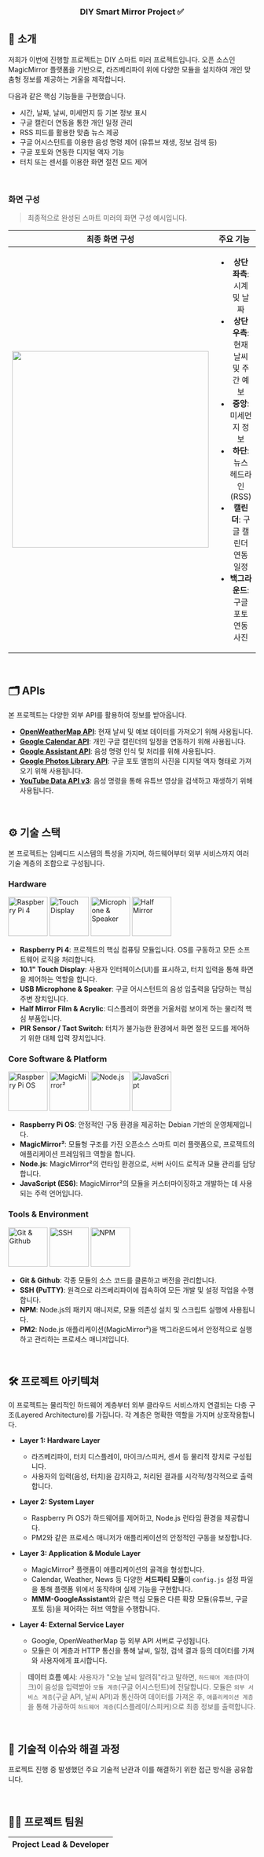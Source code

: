 <div align="center">

### DIY Smart Mirror Project ✅

</div>

## 📝 소개

저희가 이번에 진행할 프로젝트는 DIY 스마트 미러 프로젝트입니다. 오픈 소스인 MagicMirror 플랫폼을 기반으로, 라즈베리파이 위에 다양한 모듈을 설치하여 개인 맞춤형 정보를 제공하는 거울을 제작합니다.

다음과 같은 핵심 기능들을 구현했습니다.

- 시간, 날짜, 날씨, 미세먼지 등 기본 정보 표시
- 구글 캘린더 연동을 통한 개인 일정 관리
- RSS 피드를 활용한 맞춤 뉴스 제공
- 구글 어시스턴트를 이용한 음성 명령 제어 (유튜브 재생, 정보 검색 등)
- 구글 포토와 연동한 디지털 액자 기능
- 터치 또는 센서를 이용한 화면 절전 모드 제어

<br />

### 화면 구성

> 최종적으로 완성된 스마트 미러의 화면 구성 예시입니다.

|                              최종 화면 구성                              |                                                                                                                       주요 기능                                                                                                                        |
| :----------------------------------------------------------------------: | :----------------------------------------------------------------------------------------------------------------------------------------------------------------------------------------------------------------------------------------------------: |
| <img src="https://magicmirror.builders/img/screenshot.png" width="400"/> | <ul><li>**상단 좌측**: 시계 및 날짜</li><li>**상단 우측**: 현재 날씨 및 주간 예보</li><li>**중앙**: 미세먼지 정보</li><li>**하단**: 뉴스 헤드라인 (RSS)</li><li>**캘린더**: 구글 캘린더 연동 일정</li><li>**백그라운드**: 구글 포토 연동 사진</li><ul> |

<br />

## 🗂️ APIs

본 프로젝트는 다양한 외부 API를 활용하여 정보를 받아옵니다.

- **[OpenWeatherMap API](https://openweathermap.org/api)**: 현재 날씨 및 예보 데이터를 가져오기 위해 사용됩니다.
- **[Google Calendar API](https://developers.google.com/calendar/api)**: 개인 구글 캘린더의 일정을 연동하기 위해 사용됩니다.
- **[Google Assistant API](https://developers.google.com/assistant/sdk)**: 음성 명령 인식 및 처리를 위해 사용됩니다.
- **[Google Photos Library API](https://developers.google.com/photos/library/reference/rest)**: 구글 포토 앨범의 사진을 디지털 액자 형태로 가져오기 위해 사용됩니다.
- **[YouTube Data API v3](https://developers.google.com/youtube/v3)**: 음성 명령을 통해 유튜브 영상을 검색하고 재생하기 위해 사용됩니다.

<br />

## ⚙ 기술 스택

본 프로젝트는 임베디드 시스템의 특성을 가지며, 하드웨어부터 외부 서비스까지 여러 기술 계층의 조합으로 구성됩니다.

### Hardware

<div>
<img src="https://raw.githubusercontent.com/yewon-Noh/readme-template/main/skills/RaspberryPi.png" width="80" alt="Raspberry Pi 4">
<img src="https://i.imgur.com/OrsAyBC.png" width="80" alt="Touch Display">
<img src="https://i.imgur.com/t33m0yE.png" width="80" alt="Microphone & Speaker">
<img src="https://i.imgur.com/Y4o62tG.png" width="80" alt="Half Mirror">
</div>

- **Raspberry Pi 4**: 프로젝트의 핵심 컴퓨팅 모듈입니다. OS를 구동하고 모든 소프트웨어 로직을 처리합니다.
- **10.1" Touch Display**: 사용자 인터페이스(UI)를 표시하고, 터치 입력을 통해 화면을 제어하는 역할을 합니다.
- **USB Microphone & Speaker**: 구글 어시스턴트의 음성 입출력을 담당하는 핵심 주변 장치입니다.
- **Half Mirror Film & Acrylic**: 디스플레이 화면을 거울처럼 보이게 하는 물리적 핵심 부품입니다.
- **PIR Sensor / Tact Switch**: 터치가 불가능한 환경에서 화면 절전 모드를 제어하기 위한 대체 입력 장치입니다.

### Core Software & Platform

<div>
<img src="https://raw.githubusercontent.com/yewon-Noh/readme-template/main/skills/Linux.png" width="80" alt="Raspberry Pi OS">
<img src="https://magicmirror.builders/img/logo.svg" width="80" alt="MagicMirror²">
<img src="https://raw.githubusercontent.com/yewon-Noh/readme-template/main/skills/NodeJS.png" width="80" alt="Node.js">
<img src="https://raw.githubusercontent.com/yewon-Noh/readme-template/main/skills/Javascript.png" width="80" alt="JavaScript">
</div>

- **Raspberry Pi OS**: 안정적인 구동 환경을 제공하는 Debian 기반의 운영체제입니다.
- **MagicMirror²**: 모듈형 구조를 가진 오픈소스 스마트 미러 플랫폼으로, 프로젝트의 애플리케이션 프레임워크 역할을 합니다.
- **Node.js**: MagicMirror²의 런타임 환경으로, 서버 사이드 로직과 모듈 관리를 담당합니다.
- **JavaScript (ES6)**: MagicMirror²의 모듈을 커스터마이징하고 개발하는 데 사용되는 주력 언어입니다.

### Tools & Environment

<div>
<img src="https://raw.githubusercontent.com/yewon-Noh/readme-template/main/skills/Github.png" width="80" alt="Git & Github">
<img src="https://www.google.com/imgres?q=putty%20logo&imgurl=https%3A%2F%2Fblog.kakaocdn.net%2Fdna%2F7NdNE%2Fbtsph90Ftet%2FAAAAAAAAAAAAAAAAAAAAAPolX6zCriXKH-5f7OHeDYOy4VQkYczPgvm-vSHhieeA%2Fimg.png%3Fcredential%3DyqXZFxpELC7KVnFOS48ylbz2pIh7yKj8%26expires%3D1756652399%26allow_ip%3D%26allow_referer%3D%26signature%3DzREhmFAteMHeM9OZ64Aukmm6A8A%253D&imgrefurl=https%3A%2F%2Fpinetreeday.tistory.com%2F227&docid=vUo9sPAuf08OmM&tbnid=4caK_V0t9EXDUM&vet=12ahUKEwjelY_11LuPAxXDYfUHHUvgAZkQM3oECBkQAA..i&w=920&h=742&hcb=2&ved=2ahUKEwjelY_11LuPAxXDYfUHHUvgAZkQM3oECBkQAA" width="80" alt="SSH">
<img src="https://i.imgur.com/nLd2gM5.png" width="80" alt="NPM">
</div>

- **Git & Github**: 각종 모듈의 소스 코드를 클론하고 버전을 관리합니다.
- **SSH (PuTTY)**: 원격으로 라즈베리파이에 접속하여 모든 개발 및 설정 작업을 수행합니다.
- **NPM**: Node.js의 패키지 매니저로, 모듈 의존성 설치 및 스크립트 실행에 사용됩니다.
- **PM2**: Node.js 애플리케이션(MagicMirror²)을 백그라운드에서 안정적으로 실행하고 관리하는 프로세스 매니저입니다.

<br />

## 🛠️ 프로젝트 아키텍쳐

이 프로젝트는 물리적인 하드웨어 계층부터 외부 클라우드 서비스까지 연결되는 다층 구조(Layered Architecture)를 가집니다. 각 계층은 명확한 역할을 가지며 상호작용합니다.

- **Layer 1: Hardware Layer**

  - 라즈베리파이, 터치 디스플레이, 마이크/스피커, 센서 등 물리적 장치로 구성됩니다.
  - 사용자의 입력(음성, 터치)을 감지하고, 처리된 결과를 시각적/청각적으로 출력합니다.

- **Layer 2: System Layer**

  - Raspberry Pi OS가 하드웨어를 제어하고, Node.js 런타임 환경을 제공합니다.
  - PM2와 같은 프로세스 매니저가 애플리케이션의 안정적인 구동을 보장합니다.

- **Layer 3: Application & Module Layer**

  - MagicMirror² 플랫폼이 애플리케이션의 골격을 형성합니다.
  - Calendar, Weather, News 등 다양한 **서드파티 모듈**이 `config.js` 설정 파일을 통해 플랫폼 위에서 동작하며 실제 기능을 구현합니다.
  - **MMM-GoogleAssistant**와 같은 핵심 모듈은 다른 확장 모듈(유튜브, 구글 포토 등)을 제어하는 허브 역할을 수행합니다.

- **Layer 4: External Service Layer**
  - Google, OpenWeatherMap 등 외부 API 서버로 구성됩니다.
  - 모듈은 이 계층과 HTTP 통신을 통해 날씨, 일정, 검색 결과 등의 데이터를 가져와 사용자에게 표시합니다.

> **데이터 흐름 예시**: 사용자가 "오늘 날씨 알려줘"라고 말하면, `하드웨어 계층`(마이크)이 음성을 입력받아 `모듈 계층`(구글 어시스턴트)에 전달합니다. 모듈은 `외부 서비스 계층`(구글 API, 날씨 API)과 통신하여 데이터를 가져온 후, `애플리케이션 계층`을 통해 가공하여 `하드웨어 계층`(디스플레이/스피커)으로 최종 정보를 출력합니다.

<br />

## 🤔 기술적 이슈와 해결 과정

프로젝트 진행 중 발생했던 주요 기술적 난관과 이를 해결하기 위한 접근 방식을 공유합니다.

<br />

## 💁‍♂️ 프로젝트 팀원

|              Project Lead & Developer               |
| :-------------------------------------------------: |

